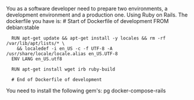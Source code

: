 You as a software developer need to prepare two environments, a development environment and a production one. Using Ruby on Rails.
The dockerfile you have is:
      # Start of Dockerfile of development
      FROM debian:stable

      RUN apt-get update && apt-get install -y locales && rm -rf /var/lib/apt/lists/* \
        && localedef -i en_US -c -f UTF-8 -A /usr/share/locale/locale.alias en_US.UTF-8
      ENV LANG en_US.utf8

      RUN apt-get install wget irb ruby-build

      # End of Dockerfile of development

You need to install the following gem's:
pg
docker-compose-rails

